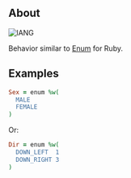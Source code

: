 ## About
![lANG](https://img.shields.io/badge/LANG-RUBY(%20RGSS%20)-red?style=for-the-badge&logo=appveyo)

Behavior similar to [Enum](https://docs.microsoft.com/pt-br/dotnet/csharp/language-reference/builtin-types/enum) for Ruby.

## Examples
```Ruby
Sex = enum %w(
  MALE
  FEMALE
)
```
Or:
```Ruby
Dir = enum %w(
  DOWN_LEFT  1
  DOWN_RIGHT 3
)
```

